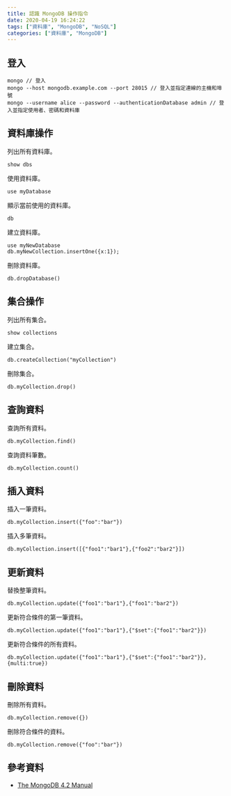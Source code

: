 ```yaml
---
title: 認識 MongoDB 操作指令
date: 2020-04-19 16:24:22
tags: ["資料庫", "MongoDB", "NoSQL"]
categories: ["資料庫", "MongoDB"]
---
```


## 登入

```MONGO
mongo // 登入
mongo --host mongodb.example.com --port 28015 // 登入並指定連線的主機和埠號
mongo --username alice --password --authenticationDatabase admin // 登入並指定使用者、密碼和資料庫
```

## 資料庫操作

列出所有資料庫。

```MONGO
show dbs
```

使用資料庫。

```MONGO
use myDatabase
```

顯示當前使用的資料庫。

```MONGO
db
```

建立資料庫。

```MONGO
use myNewDatabase
db.myNewCollection.insertOne({x:1});
```

刪除資料庫。

```MONGO
db.dropDatabase()
```

## 集合操作

列出所有集合。

```MONGO
show collections
```

建立集合。

```MONGO
db.createCollection("myCollection")
```

刪除集合。

```MONGO
db.myCollection.drop()
```

## 查詢資料

查詢所有資料。

```MONGO
db.myCollection.find()
```

查詢資料筆數。

```MONGO
db.myCollection.count()
```

## 插入資料

插入一筆資料。

```MONGO
db.myCollection.insert({"foo":"bar"})
```

插入多筆資料。

```MONGO
db.myCollection.insert([{"foo1":"bar1"},{"foo2":"bar2"}])
```

## 更新資料

替換整筆資料。

```MONGO
db.myCollection.update({"foo1":"bar1"},{"foo1":"bar2"})
```

更新符合條件的第一筆資料。

```MONGO
db.myCollection.update({"foo1":"bar1"},{"$set":{"foo1":"bar2"}})
```

更新符合條件的所有資料。

```MONGO
db.myCollection.update({"foo1":"bar1"},{"$set":{"foo1":"bar2"}},{multi:true})
```

## 刪除資料

刪除所有資料。

```MONGO
db.myCollection.remove({})
```

刪除符合條件的資料。

```MONGO
db.myCollection.remove({"foo":"bar"})
```

## 參考資料

- [The MongoDB 4.2 Manual](https://docs.mongodb.com/manual/)
